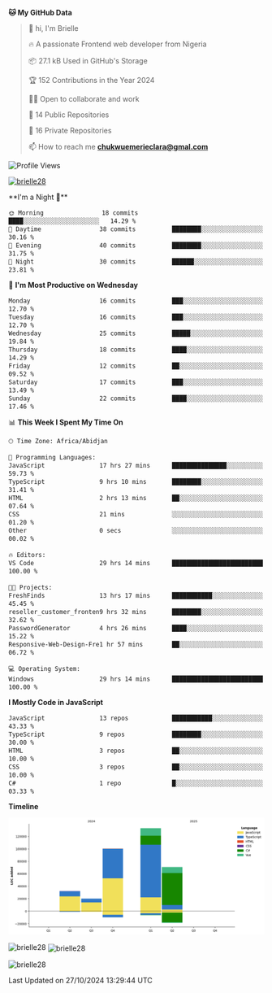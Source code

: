  <!--START_SECTION:waka-->

**🐱 My GitHub Data** 

>👋 hi, I'm Brielle
>
>🔥 A passionate Frontend web developer from Nigeria
>
> 📦 27.1 kB Used in GitHub's Storage 
 > 
> 🏆 152 Contributions in the Year 2024
 > 
> 👨‍💻 Open to collaborate and work
 > 
> 📜 14 Public Repositories 
 > 
> 🔑 16 Private Repositories 
 >
> 📫 How to reach me **chukwuemerieclara@gmal.com**

![Profile Views](http://img.shields.io/badge/Profile%20Views-50-blue)

<p align="left"> <a href="https://github.com/ryo-ma/github-profile-trophy"><img src="https://github-profile-trophy.vercel.app/?username=brielle28" alt="brielle28" /></a> </p>
**I'm a Night 🦉** 

```text
🌞 Morning                18 commits          ████░░░░░░░░░░░░░░░░░░░░░   14.29 % 
🌆 Daytime                38 commits          ████████░░░░░░░░░░░░░░░░░   30.16 % 
🌃 Evening                40 commits          ████████░░░░░░░░░░░░░░░░░   31.75 % 
🌙 Night                  30 commits          ██████░░░░░░░░░░░░░░░░░░░   23.81 % 
```
📅 **I'm Most Productive on Wednesday** 

```text
Monday                   16 commits          ███░░░░░░░░░░░░░░░░░░░░░░   12.70 % 
Tuesday                  16 commits          ███░░░░░░░░░░░░░░░░░░░░░░   12.70 % 
Wednesday                25 commits          █████░░░░░░░░░░░░░░░░░░░░   19.84 % 
Thursday                 18 commits          ████░░░░░░░░░░░░░░░░░░░░░   14.29 % 
Friday                   12 commits          ██░░░░░░░░░░░░░░░░░░░░░░░   09.52 % 
Saturday                 17 commits          ███░░░░░░░░░░░░░░░░░░░░░░   13.49 % 
Sunday                   22 commits          ████░░░░░░░░░░░░░░░░░░░░░   17.46 % 
```


📊 **This Week I Spent My Time On** 

```text
🕑︎ Time Zone: Africa/Abidjan

💬 Programming Languages: 
JavaScript               17 hrs 27 mins      ███████████████░░░░░░░░░░   59.73 % 
TypeScript               9 hrs 10 mins       ████████░░░░░░░░░░░░░░░░░   31.41 % 
HTML                     2 hrs 13 mins       ██░░░░░░░░░░░░░░░░░░░░░░░   07.64 % 
CSS                      21 mins             ░░░░░░░░░░░░░░░░░░░░░░░░░   01.20 % 
Other                    0 secs              ░░░░░░░░░░░░░░░░░░░░░░░░░   00.02 % 

🔥 Editors: 
VS Code                  29 hrs 14 mins      █████████████████████████   100.00 % 

🐱‍💻 Projects: 
FreshFinds               13 hrs 17 mins      ███████████░░░░░░░░░░░░░░   45.45 % 
reseller_customer_fronten9 hrs 32 mins       ████████░░░░░░░░░░░░░░░░░   32.62 % 
PasswordGenerator        4 hrs 26 mins       ████░░░░░░░░░░░░░░░░░░░░░   15.22 % 
Responsive-Web-Design-Fre1 hr 57 mins        ██░░░░░░░░░░░░░░░░░░░░░░░   06.72 % 

💻 Operating System: 
Windows                  29 hrs 14 mins      █████████████████████████   100.00 % 
```

**I Mostly Code in JavaScript** 

```text
JavaScript               13 repos            ███████████░░░░░░░░░░░░░░   43.33 % 
TypeScript               9 repos             ████████░░░░░░░░░░░░░░░░░   30.00 % 
HTML                     3 repos             ██░░░░░░░░░░░░░░░░░░░░░░░   10.00 % 
CSS                      3 repos             ██░░░░░░░░░░░░░░░░░░░░░░░   10.00 % 
C#                       1 repo              █░░░░░░░░░░░░░░░░░░░░░░░░   03.33 % 
```



**Timeline**

![Lines of Code chart](https://raw.githubusercontent.com/Brielle28/Brielle28/main/assets/bar_graph.png)

<p><img align="left" src="https://github-readme-stats.vercel.app/api/top-langs?username=brielle28&show_icons=true&locale=en&layout=compact" alt="brielle28" /></p>

<p>&nbsp;<img align="center" src="https://github-readme-stats.vercel.app/api?username=brielle28&show_icons=true&locale=en" alt="brielle28" /></p>

<p><img align="center" src="https://github-readme-streak-stats.herokuapp.com/?user=brielle28&" alt="brielle28" /></p>

 Last Updated on 27/10/2024 13:29:44 UTC
<!--END_SECTION:waka-->



